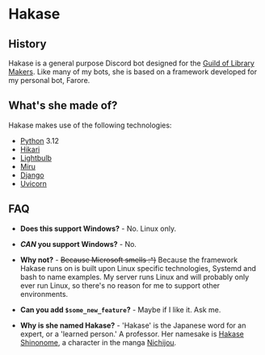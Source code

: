 # Hakase

## History
Hakase is a general purpose Discord bot designed for the [Guild of Library Makers](https://www.guildoflibrarymakers.com/). Like many of my bots, she is based on a framework developed for my personal bot, Farore.


## What's she made of?
Hakase makes use of the following technologies:

- [Python](https://www.python.org/) 3.12
- [Hikari](https://www.hikari-py.dev/)
- [Lightbulb](https://hikari-lightbulb.readthedocs.io/en/latest/#)
- [Miru](https://hikari-miru.readthedocs.io/en/latest/index.html)
- [Django](https://www.djangoproject.com/)
- [Uvicorn](https://www.uvicorn.org/)

## FAQ

- **Does this support Windows?** - No. Linux only.

- ***CAN* you support Windows?** - No.

- **Why not?** - ~~Because Microsoft smells :^)~~ Because the framework Hakase runs on is built upon Linux specific technologies, Systemd and bash to name examples. My server runs Linux and will probably only ever run Linux, so there's no reason for me to support other environments. 

- **Can you add `$some_new_feature`?** - Maybe if I like it. Ask me.

- **Why is she named Hakase?** - 'Hakase' is the Japanese word for an expert, or a 'learned person.' A professor. Her namesake is [Hakase Shinonome](https://nichijou.fandom.com/wiki/Hakase_Shinonome), a character in the manga [Nichijou](https://en.wikipedia.org/wiki/Nichijou).
